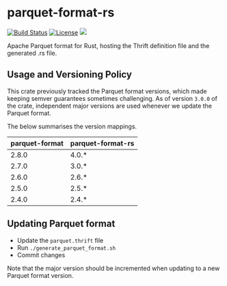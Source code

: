 # parquet-format-rs

[![Build Status](https://travis-ci.org/sunchao/parquet-format-rs.svg?branch=master)](https://travis-ci.org/sunchao/parquet-format-rs)
[![License](https://img.shields.io/badge/License-Apache%202.0-blue.svg)](https://opensource.org/licenses/Apache-2.0)
[![](http://meritbadge.herokuapp.com/parquet-format)](https://crates.io/crates/parquet-format)

Apache Parquet format for Rust, hosting the Thrift definition file and the generated .rs file.

## Usage and Versioning Policy

This crate previously tracked the Parquet format versions, which made keeping semver guarantees sometimes challenging.
As of version `3.0.0` of the crate, independent major versions are used whenever we update the Parquet format.

The below summarises the version mappings.

| parquet-format | parquet-format-rs |
| -------------- | ----------------- |
| 2.8.0          | 4.0.*             |
| 2.7.0          | 3.0.*             |
| 2.6.0          | 2.6.*             |
| 2.5.0          | 2.5.*             |
| 2.4.0          | 2.4.*             |


## Updating Parquet format
- Update the `parquet.thrift` file
- Run `./generate_parquet_format.sh`
- Commit changes

Note that the major version should be incremented when updating to a new Parquet format version.
